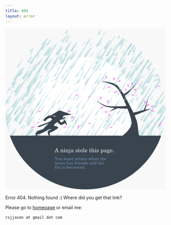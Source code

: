 ```yaml
---
title: 404
layout: error
---
```


<img src="/404.png" alt="" /> 

Error 404. Nothing found :( Where did you get that link?

Please go to [homepage](/) or email me:

    rxjjason at gmail dot com
